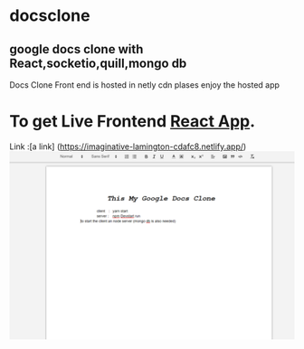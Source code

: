 # docsclone
## google docs clone with React,socketio,quill,mongo db
Docs Clone Front end is hosted in netly cdn plases enjoy the hosted app
# To get Live Frontend [React App]([https://imaginative-lamington-cdafc8.netlify.app]). 
Link :[a link] (https://imaginative-lamington-cdafc8.netlify.app/)
![alt text](https://github.com/badushaebrahim/docsclone/blob/master/Capture.PNG)

